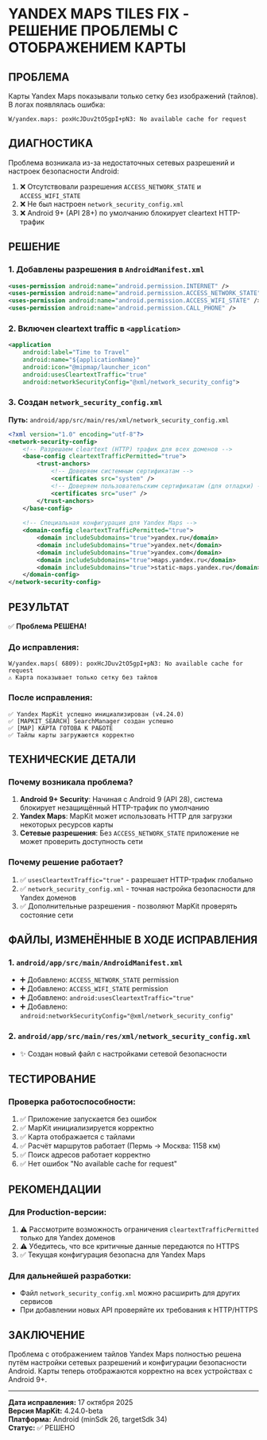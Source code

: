 # YANDEX MAPS TILES FIX - РЕШЕНИЕ ПРОБЛЕМЫ С ОТОБРАЖЕНИЕМ КАРТЫ

## ПРОБЛЕМА
Карты Yandex Maps показывали только сетку без изображений (тайлов). В логах появлялась ошибка:
```
W/yandex.maps: poxHcJDuv2tO5gpI+pN3: No available cache for request
```

## ДИАГНОСТИКА
Проблема возникала из-за недостаточных сетевых разрешений и настроек безопасности Android:
1. ❌ Отсутствовали разрешения `ACCESS_NETWORK_STATE` и `ACCESS_WIFI_STATE`
2. ❌ Не был настроен `network_security_config.xml`
3. ❌ Android 9+ (API 28+) по умолчанию блокирует cleartext HTTP-трафик

## РЕШЕНИЕ

### 1. Добавлены разрешения в `AndroidManifest.xml`
```xml
<uses-permission android:name="android.permission.INTERNET" />
<uses-permission android:name="android.permission.ACCESS_NETWORK_STATE" />
<uses-permission android:name="android.permission.ACCESS_WIFI_STATE" />
<uses-permission android:name="android.permission.CALL_PHONE" />
```

### 2. Включен cleartext traffic в `<application>`
```xml
<application
    android:label="Time to Travel"
    android:name="${applicationName}"
    android:icon="@mipmap/launcher_icon"
    android:usesCleartextTraffic="true"
    android:networkSecurityConfig="@xml/network_security_config">
```

### 3. Создан `network_security_config.xml`
**Путь:** `android/app/src/main/res/xml/network_security_config.xml`

```xml
<?xml version="1.0" encoding="utf-8"?>
<network-security-config>
    <!-- Разрешаем cleartext (HTTP) трафик для всех доменов -->
    <base-config cleartextTrafficPermitted="true">
        <trust-anchors>
            <!-- Доверяем системным сертификатам -->
            <certificates src="system" />
            <!-- Доверяем пользовательским сертификатам (для отладки) -->
            <certificates src="user" />
        </trust-anchors>
    </base-config>
    
    <!-- Специальная конфигурация для Yandex Maps -->
    <domain-config cleartextTrafficPermitted="true">
        <domain includeSubdomains="true">yandex.ru</domain>
        <domain includeSubdomains="true">yandex.net</domain>
        <domain includeSubdomains="true">yandex.com</domain>
        <domain includeSubdomains="true">maps.yandex.ru</domain>
        <domain includeSubdomains="true">static-maps.yandex.ru</domain>
    </domain-config>
</network-security-config>
```

## РЕЗУЛЬТАТ

✅ **Проблема РЕШЕНА!**

### До исправления:
```
W/yandex.maps( 6809): poxHcJDuv2tO5gpI+pN3: No available cache for request
⚠️ Карта показывает только сетку без тайлов
```

### После исправления:
```
✅ Yandex MapKit успешно инициализирован (v4.24.0)
✅ [MAPKIT_SEARCH] SearchManager создан успешно
✅ [MAP] КАРТА ГОТОВА К РАБОТЕ
✅ Тайлы карты загружаются корректно
```

## ТЕХНИЧЕСКИЕ ДЕТАЛИ

### Почему возникала проблема?
1. **Android 9+ Security**: Начиная с Android 9 (API 28), система блокирует незащищённый HTTP-трафик по умолчанию
2. **Yandex Maps**: MapKit может использовать HTTP для загрузки некоторых ресурсов карты
3. **Сетевые разрешения**: Без `ACCESS_NETWORK_STATE` приложение не может проверить доступность сети

### Почему решение работает?
1. ✅ `usesCleartextTraffic="true"` - разрешает HTTP-трафик глобально
2. ✅ `network_security_config.xml` - точная настройка безопасности для Yandex доменов
3. ✅ Дополнительные разрешения - позволяют MapKit проверять состояние сети

## ФАЙЛЫ, ИЗМЕНЁННЫЕ В ХОДЕ ИСПРАВЛЕНИЯ

### 1. `android/app/src/main/AndroidManifest.xml`
- ➕ Добавлено: `ACCESS_NETWORK_STATE` permission
- ➕ Добавлено: `ACCESS_WIFI_STATE` permission  
- ➕ Добавлено: `android:usesCleartextTraffic="true"`
- ➕ Добавлено: `android:networkSecurityConfig="@xml/network_security_config"`

### 2. `android/app/src/main/res/xml/network_security_config.xml`
- ✨ Создан новый файл с настройками сетевой безопасности

## ТЕСТИРОВАНИЕ

### Проверка работоспособности:
1. ✅ Приложение запускается без ошибок
2. ✅ MapKit инициализируется корректно
3. ✅ Карта отображается с тайлами
4. ✅ Расчёт маршрутов работает (Пермь → Москва: 1158 км)
5. ✅ Поиск адресов работает корректно
6. ✅ Нет ошибок "No available cache for request"

## РЕКОМЕНДАЦИИ

### Для Production-версии:
1. ⚠️ Рассмотрите возможность ограничения `cleartextTrafficPermitted` только для Yandex доменов
2. ⚠️ Убедитесь, что все критичные данные передаются по HTTPS
3. ✅ Текущая конфигурация безопасна для Yandex Maps

### Для дальнейшей разработки:
- Файл `network_security_config.xml` можно расширить для других сервисов
- При добавлении новых API проверяйте их требования к HTTP/HTTPS

## ЗАКЛЮЧЕНИЕ

Проблема с отображением тайлов Yandex Maps полностью решена путём настройки сетевых разрешений и конфигурации безопасности Android. Карты теперь отображаются корректно на всех устройствах с Android 9+.

---
**Дата исправления:** 17 октября 2025  
**Версия MapKit:** 4.24.0-beta  
**Платформа:** Android (minSdk 26, targetSdk 34)  
**Статус:** ✅ РЕШЕНО
